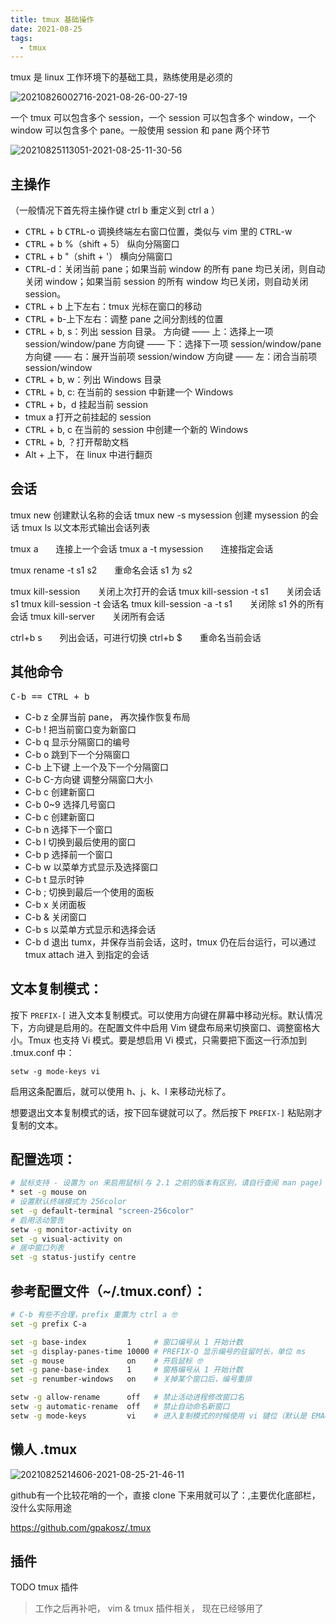 ```yaml
---
title: tmux 基础操作
date: 2021-08-25
tags:
  - tmux
---
```


tmux 是 linux 工作环境下的基础工具，熟练使用是必须的

![20210826002716-2021-08-26-00-27-19](https://raw.githubusercontent.com/fengwei2002/Pictures_02/master/images/20210826002716-2021-08-26-00-27-19.png)

一个 tmux 可以包含多个 session，一个 session 可以包含多个 window，一个 window 可以包含多个 pane。一般使用 session 和 pane 两个环节

![20210825113051-2021-08-25-11-30-56](https://raw.githubusercontent.com/fengwei2002/Pictures_02/master/images/20210825113051-2021-08-25-11-30-56.png)

## 主操作

（一般情况下首先将主操作键 ctrl b 重定义到 ctrl a ）

- <kbd>CTRL</kbd> + <kbd>b</kbd> <kbd>CTRL</kbd>-o 调换终端左右窗口位置，类似与 vim 里的 <kbd>CTRL</kbd>-w
- <kbd>CTRL</kbd> + <kbd>b</kbd> %（shift + 5） 纵向分隔窗口
- <kbd>CTRL</kbd> + <kbd>b</kbd> "（shift + '） 横向分隔窗口
- <kbd>CTRL</kbd>-d：关闭当前 pane；如果当前 window 的所有 pane 均已关闭，则自动关闭 window；如果当前 session 的所有 window 均已关闭，则自动关闭 session。
- <kbd>CTRL</kbd> + <kbd>b</kbd> 上下左右：tmux 光标在窗口的移动
- <kbd>CTRL</kbd> + <kbd>b</kbd>-上下左右：调整 pane 之间分割线的位置
- <kbd>CTRL</kbd> + <kbd>b</kbd>, s：列出 session 目录。
    方向键 —— 上：选择上一项 session/window/pane
    方向键 —— 下：选择下一项 session/window/pane
    方向键 —— 右：展开当前项 session/window
    方向键 —— 左：闭合当前项 session/window
- <kbd>CTRL</kbd> + <kbd>b</kbd>, w：列出 Windows 目录
- <kbd>CTRL</kbd> + <kbd>b</kbd>, c: 在当前的 session 中新建一个 Windows
- <kbd>CTRL</kbd> + <kbd>b</kbd>，d 挂起当前 session
- tmux a 打开之前挂起的 session
- <kbd>CTRL</kbd> + <kbd>b</kbd>, c 在当前的 session 中创建一个新的 Windows 
- <kbd>CTRL</kbd> + <kbd>b</kbd>, ？打开帮助文档
- Alt + 上下， 在 linux 中进行翻页

## 会话

tmux new 创建默认名称的会话
tmux new -s mysession 创建 mysession 的会话
tmux ls 以文本形式输出会话列表

tmux a　　连接上一个会话
tmux a -t mysession　　连接指定会话

tmux rename -t s1 s2　　重命名会话 s1 为 s2

tmux kill-session　　关闭上次打开的会话
tmux kill-session -t s1　　关闭会话 s1
tmux kill-session -t 会话名
tmux kill-session -a -t s1　　关闭除 s1 外的所有会话
tmux kill-server　　关闭所有会话

ctrl+b s　　列出会话，可进行切换
ctrl+b $　　重命名当前会话

## 其他命令

<kbd>C-b == CTRL + b </kbd>
- C-b z 全屏当前 pane， 再次操作恢复布局
- C-b ! 把当前窗口变为新窗口
- C-b q 显示分隔窗口的编号
- C-b o 跳到下一个分隔窗口
- C-b 上下键 上一个及下一个分隔窗口
- C-b C-方向键 调整分隔窗口大小
- C-b c 创建新窗口
- C-b 0~9 选择几号窗口
- C-b c 创建新窗口
- C-b n 选择下一个窗口
- C-b l 切换到最后使用的窗口
- C-b p 选择前一个窗口
- C-b w 以菜单方式显示及选择窗口
- C-b t 显示时钟
- C-b ; 切换到最后一个使用的面板
- C-b x 关闭面板
- C-b & 关闭窗口
- C-b s 以菜单方式显示和选择会话
- C-b d 退出 tumx，并保存当前会话，这时，tmux 仍在后台运行，可以通过 tmux attach 进入 到指定的会话

## 文本复制模式：

按下 `PREFIX-[` 进入文本复制模式。可以使用方向键在屏幕中移动光标。默认情况下，方向键是启用的。在配置文件中启用 Vim 键盘布局来切换窗口、调整窗格大小。Tmux 也支持 Vi 模式。要是想启用 Vi 模式，只需要把下面这一行添加到 .tmux.conf 中：

    setw -g mode-keys vi

启用这条配置后，就可以使用 h、j、k、l 来移动光标了。

想要退出文本复制模式的话，按下回车键就可以了。然后按下 `PREFIX-]` 粘贴刚才复制的文本。


## 配置选项：


``` sh 
# 鼠标支持 - 设置为 on 来启用鼠标(与 2.1 之前的版本有区别，请自行查阅 man page)
* set -g mouse on
# 设置默认终端模式为 256color
set -g default-terminal "screen-256color"
# 启用活动警告
setw -g monitor-activity on
set -g visual-activity on
# 居中窗口列表
set -g status-justify centre
```


## 参考配置文件（~/.tmux.conf）：

```bash
# C-b 有些不合理，prefix 重置为 ctrl a 🤓
set -g prefix C-a

set -g base-index         1     # 窗口编号从 1 开始计数
set -g display-panes-time 10000 # PREFIX-Q 显示编号的驻留时长，单位 ms
set -g mouse              on    # 开启鼠标 🤓
set -g pane-base-index    1     # 窗格编号从 1 开始计数
set -g renumber-windows   on    # 关掉某个窗口后，编号重排

setw -g allow-rename      off   # 禁止活动进程修改窗口名
setw -g automatic-rename  off   # 禁止自动命名新窗口
setw -g mode-keys         vi    # 进入复制模式的时候使用 vi 键位（默认是 EMACS）🤓
```

## 懒人 .tmux

![20210825214606-2021-08-25-21-46-11](https://raw.githubusercontent.com/fengwei2002/Pictures_02/master/images/20210825214606-2021-08-25-21-46-11.png)

github有一个比较花哨的一个，直接 clone 下来用就可以了：,主要优化底部栏，没什么实际用途

https://github.com/gpakosz/.tmux

## 插件

TODO tmux 插件
> 工作之后再补吧， vim & tmux 插件相关， 现在已经够用了